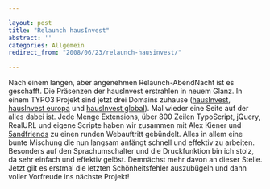 ```yaml
---

layout: post
title: "Relaunch hausInvest"
abstract: ''
categories: Allgemein
redirect_from: "2008/06/23/relaunch-hausinvest/"

---
```


[](http://blog.paul-lunow.de/wp-content/uploads/2008/06/hausinvest.jpg)
Nach einem langen, aber angenehmen Relaunch-AbendNacht ist es geschafft. Die Präsenzen der hausInvest erstrahlen in neuem Glanz.
In einem TYPO3 Projekt sind jetzt drei Domains zuhause ([hausInvest](http://www.hausinvest.de), [hausInvest europa](http://www.hausinvest-europa.de) und [hausInvest global](http://www.hausinvest-global.de)). Mal wieder eine Seite auf der alles dabei ist. Jede Menge Extensions, über 800 Zeilen TypoScript, jQuery, RealURL und eigene Scripte haben wir zusammen mit Alex Kiener und [5andfriends](http://www.5andfriends.com) zu einen runden Webauftritt gebündelt. Alles in allem eine bunte Mischung die nun langsam anfängt schnell und effektiv zu arbeiten.
Besonders auf den Sprachumschalter und die Druckfunktion bin ich stolz, da sehr einfach und effektiv gelöst. Demnächst mehr davon an dieser Stelle. Jetzt gilt es erstmal die letzten Schönheitsfehler auszubügeln und dann voller Vorfreude ins nächste Projekt!
